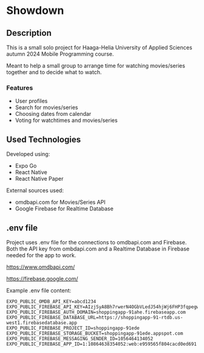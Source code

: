 # Showdown

## Description

This is a small solo project for Haaga-Helia University of Applied Sciences autumn 2024 Mobile Programming course.

Meant to help a small group to arrange time for watching movies/series together and to decide what to watch.

### Features

- User profiles
- Search for movies/series
- Choosing dates from calendar
- Voting for watchtimes and movies/series

## Used Technologies

Developed using:
- Expo Go
- React Native
- React Native Paper

External sources used:
- omdbapi.com for Movies/Series API
- Google Firebase for Realtime Database

## .env file

Project uses .env file for the connections to omdbapi.com and Firebase. Both the API key from ombdapi.com and a Realtime Database in Firebase needed for the app to work.

https://www.omdbapi.com/

https://firebase.google.com/

Example .env file content:

```
EXPO_PUBLIC_OMDB_API_KEY=abcd1234
EXPO_PUBLIC_FIREBASE_API_KEY=AIzjSyA8Bh7rwerN4OGbVLedJ54hjWj6FHP3fqpegwQ
EXPO_PUBLIC_FIREBASE_AUTH_DOMAIN=shoppingapp-91ahe.firebaseapp.com
EXPO_PUBLIC_FIREBASE_DATABASE_URL=https://shoppingapp-91-rtdb.us-west1.firebasedatabase.app
EXPO_PUBLIC_FIREBASE_PROJECT_ID=shoppingapp-91ede
EXPO_PUBLIC_FIREBASE_STORAGE_BUCKET=shoppingapp-91ede.appspot.com
EXPO_PUBLIC_FIREBASE_MESSAGING_SENDER_ID=1056464134052
EXPO_PUBLIC_FIREBASE_APP_ID=1:10864638354052:web:e959565f804cacd0ed691
```